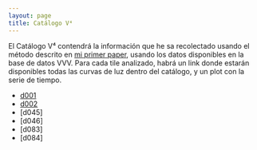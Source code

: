 ```yaml
---
layout: page
title: Catálogo V⁴
---
```

El Catálogo V⁴ contendrá la información que he sa recolectado usando el método descrito en [mi primer paper](https://arxiv.org/pdf/1806.04061.pdf), usando los datos disponibles en la base de datos VVV.
Para cada tile analizado, habrá un link donde estarán disponibles todas las curvas de luz dentro del catálogo, y un plot con la serie de tiempo.


* [d001](https://github.com/nicomedinap/nicomedinap.github.io/blob/master/V4_html/Variables_d001.md)
* [d002](https://github.com/nicomedinap/nicomedinap.github.io/blob/master/V4_html/Variables_d002.md)
* [d045]
* [d046]
* [d083]
* [d084]
